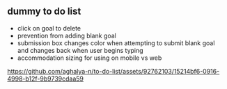 ## dummy to do list

- click on goal to delete
- prevention from adding blank goal
- submission box changes color when attempting to submit blank goal and changes back when user begins typing
- accommodation sizing for using on mobile vs web



https://github.com/aghalya-n/to-do-list/assets/92762103/15214bf6-0916-4998-b12f-9b9739cdaa59

